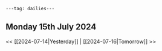 ```
---tag: dailies---
```

## Monday 15th July 2024


<< [[2024-07-14|Yesterday]] | [[2024-07-16|Tomorrow]] >>




